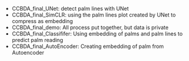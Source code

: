 + CCBDA_final_UNet: detect palm lines with UNet
+ CCBDA_final_SimCLR: using the palm lines plot created by UNet to compress as embedding
+ CCBDA_final_demo: All process put together, but data is private
+ CCBDA_final_Classififer: Using embedding of palms and palm lines to predict palm reading
+ CCBDA_final_AutoEncoder: Creating embedding of palm from Autoencoder
